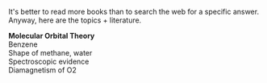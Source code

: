 It's better to read more books than to search the web for a specific answer. Anyway, here are the topics + literature.

**Molecular Orbital Theory**  
Benzene  
Shape of methane, water  
Spectroscopic evidence  
Diamagnetism of O2  
